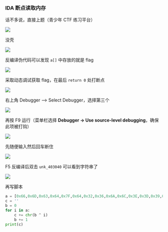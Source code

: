 ### IDA 断点读取内存

话不多说，直接上题（青少年 CTF 练习平台）

![](https://pic1.imgdb.cn/item/6813359e58cb8da5c8d60cac.png)

没壳

![](https://pic1.imgdb.cn/item/6813362f58cb8da5c8d60d10.png)

反编译伪代码可以发现 `a[]` 中存放的就是 flag

![](https://pic1.imgdb.cn/item/6813381a58cb8da5c8d60e07.png)

采取动态调试获取 flag，在最后 `return 0` 处打断点

![](https://pic1.imgdb.cn/item/6813399158cb8da5c8d60ef3.png)

右上角 Debugger --> Select Debugger，选择第三个

![](https://pic1.imgdb.cn/item/681338ce58cb8da5c8d60e68.png)

再按 F9 运行（菜单栏选择 **Debugger → Use source-level debugging**，确保此项被打钩）

![](https://pic1.imgdb.cn/item/6813396158cb8da5c8d60ee1.png)

先随便输入然后回车断住

![](https://pic1.imgdb.cn/item/68134b8458cb8da5c8d61b97.png)

F5 反编译后双击 `unk_403040` 可以看到字符串了

![](https://pic1.imgdb.cn/item/6813503058cb8da5c8d61e2f.png)

再写脚本

```python
a = [0x66,0x6D,0x63,0x64,0x7F,0x64,0x32,0x36,0x6A,0x6C,0x3E,0x3D,0x39,0x20,0x6F,0x3A,0x20,0x77,0x3F,0x27,0x25,0x27,0x22,0x3A,0x7A,0x2E,0x78,0x7A,0x31,0x2F,0x29,0x29,0x16,0x40,0x44,0x45,0x12,0x47,0x47,0x41,0x1A,0x54]
c = ''
b = 0
for i in a:
    c += chr(b ^ i)
    b += 1
print(c)
```

